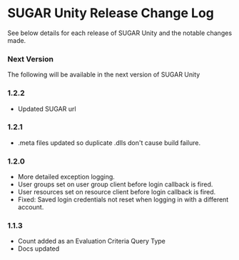 # SUGAR Unity Release Change Log
See below details for each release of SUGAR Unity and the notable changes made.

### Next Version
The following will be available in the next version of SUGAR Unity  

### 1.2.2
- Updated SUGAR url

### 1.2.1
- .meta files updated so duplicate .dlls don't cause build failure.

### 1.2.0
- More detailed exception logging.
- User groups set on user group client before login callback is fired.
- User resources set on resource client before login callback is fired.
- Fixed: Saved login credentials not reset when logging in with a different account.

### 1.1.3
- Count added as an Evaluation Criteria Query Type
- Docs updated